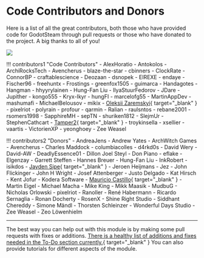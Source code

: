# Code Contributors and Donors

Here is a list of all the great contributors, both those who have provided code for GodotSteam through pull requests or those who have donated to the project. A big thanks to all of you!

<a href="https://github.com/GodotSteam/GodotSteam/graphs/contributors">
  <img src="https://contrib.rocks/image?repo=GodotSteam/GodotSteam" />
</a>

<div class="contrib-grid" markdown>

!!! contributors1 "Code Contributors"
	- AlexHoratio
	- Antokolos
	- ArchiRocksTech
	- Avencherus
	- blaze-the-star
	- cbinners
	- ClockRate
	- ConnorBP
	- craftablescience
	- Deozaan
	- dsnopek
	- EIREXE
	- endaye
	- Fischer96
	- freehuntx
	- Frostings
	- greenfox1505
	- guimarca
	- Handagotes
	- Hangman
	- hhyyrylainen
	- Hung-Fan Liu
	- IlyaStuurFedorov
	- JDare
	- Jupither
	- kongo555
	- Kryx-Ikyr
	- hungFI
	- marcelofg55
	- MartinAppDev
	- mashumafi
	- MichaelBelousov
	- mikix
	- [Oleksii Zaremskyi](https://savelife.in.ua/){ target="\_blank" }
	- pixelriot
	- polyrain
	- profour
	- qarmin
	- Ralian
	- raulsntos
	- rebane2001
	- rsomers1998
	- SapphireMH
	- sepTN
	- shuriken1812
	- SlejmUr
	- StephenCathcart
	- [Tamper2](https://honkofheroes.com/){ target="\_blank" }
	- troykinsella
	- xsellier
	- vaartis
	- VictorienXP
	- yeonghoey
	- Zee Weasel

!!! contributors2 "Donors"
	- AndreaJens
	- Andrew Yates
	- ArchWitch Games
	- Avencherus
	- Charles Maddock
	- columbiacolles
	- d4rkd0s
	- David Wery
	- David-AW
	- DeadlyEssence01
	- Dillon Joel Steyl
	- Don Piano
	- eflake
	- Elgenzay
	- Garrett Steffen
	- Hannes Breuer
	- Hung-Fan Liu
	- InkRobert
	- isikdos
	- [Jayden Sipe](https://jaydensipe.github.io/){ target="\_blank" }
	- Jeroen Heijmans
	- Jez
	- John Flickinger
	- John H Wright
	- Josef Attenberger
	- Justo Delgado
	- Kat Hirsch
	- Kent Jofur
	- Kodera Software
	- [Mauricio Castillo](https://twitter.com/maurimodev){ target="\_blank" }
	- Martin Eigel
	- Michael Macha
	- Mike King
	- Mikk Maasik
	- MudbuG
	- Nicholas Orlowski
	- pixelriot
	- Ranoller
	- René Habermann
	- Ricardo Sernaglia
	- Ronan Docherty
	- RosenX
	- Shine Right Studio
	- Siddhant Chereddy
	- Simone Mändl
	- Thorsten Schleinzer
	- Wonderful Days Studio
	- Zee Weasel
	- Zeo Löwenhielm

</div>

<hr/>

The best way you can help out with this module is by making some pull requests with fixes or additions. [There is a healthy list of additions and fixes needed in the To-Do section currently.](https://github.com/orgs/GodotSteam/projects/3){ target="\_blank" } You can also provide tutorials for different aspects of the module.
